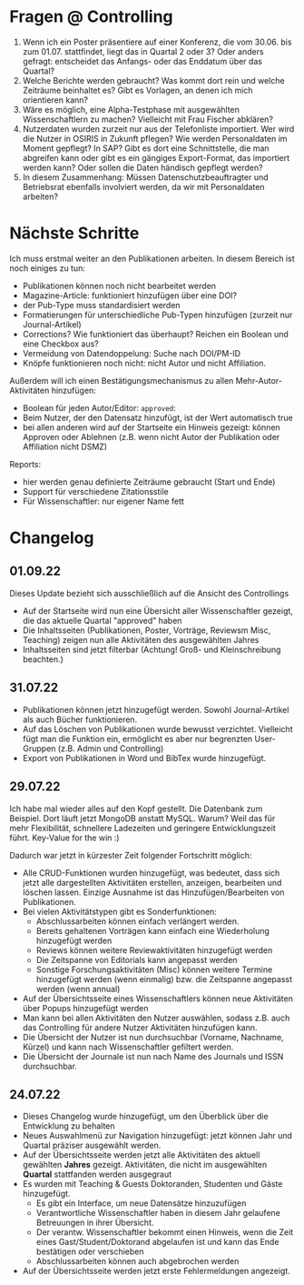 # Fragen @ Controlling

1. Wenn ich ein Poster präsentiere auf einer Konferenz, die vom 30.06. bis zum 01.07. stattfindet, liegt das in Quartal 2 oder 3? Oder anders gefragt: entscheidet das Anfangs- oder das Enddatum über das Quartal?
2. Welche Berichte werden gebraucht? Was kommt dort rein und welche Zeiträume beinhaltet es? Gibt es Vorlagen, an denen ich mich orientieren kann?
3. Wäre es möglich, eine Alpha-Testphase mit ausgewählten Wissenschaftlern zu machen? Vielleicht mit Frau Fischer abklären?
4. Nutzerdaten wurden zurzeit nur aus der Telefonliste importiert. Wer wird die Nutzer in OSIRIS in Zukunft pflegen? Wie werden Personaldaten im Moment gepflegt? In SAP? Gibt es dort eine Schnittstelle, die man abgreifen kann oder gibt es ein gängiges Export-Format, das importiert werden kann? Oder sollen die Daten händisch gepflegt werden?
5. In diesem Zusammenhang: Müssen Datenschutzbeauftragter und Betriebsrat ebenfalls involviert werden, da wir mit Personaldaten arbeiten?


# Nächste Schritte
Ich muss erstmal weiter an den Publikationen arbeiten. In diesem Bereich ist noch einiges zu tun:
- Publikationen können noch nicht bearbeitet werden
- Magazine-Article: funktioniert hinzufügen über eine DOI?
- der Pub-Type muss standardisiert werden
- Formatierungen für unterschiedliche Pub-Typen hinzufügen (zurzeit nur Journal-Artikel)
- Corrections? Wie funktioniert das überhaupt? Reichen ein Boolean und eine Checkbox aus?
- Vermeidung von Datendoppelung: Suche nach DOI/PM-ID
- Knöpfe funktionieren noch nicht: nicht Autor und nicht Affiliation.

Außerdem will ich einen Bestätigungsmechanismus zu allen Mehr-Autor-Aktivitäten hinzufügen:
- Boolean für jeden Autor/Editor: `approved`:
- Beim Nutzer, der den Datensatz hinzufügt, ist der Wert automatisch true
- bei allen anderen wird auf der Startseite ein Hinweis gezeigt: können Approven oder Ablehnen (z.B. wenn nicht Autor der Publikation oder Affiliation nicht DSMZ)

Reports:
- hier werden genau definierte Zeiträume gebraucht (Start und Ende)
- Support für verschiedene Zitationsstile
- Für Wissenschaftler: nur eigener Name fett

# Changelog

## 01.09.22
Dieses Update bezieht sich ausschließlich auf die Ansicht des Controllings
- Auf der Startseite wird nun eine Übersicht aller Wissenschaftler gezeigt, die das aktuelle Quartal "approved" haben 
- Die Inhaltsseiten (Publikationen, Poster, Vorträge, Reviewsm Misc, Teaching) zeigen nun alle Aktivitäten des ausgewählten Jahres
- Inhaltsseiten sind jetzt filterbar (Achtung! Groß- und Kleinschreibung beachten.)

## 31.07.22
- Publikationen können jetzt hinzugefügt werden. Sowohl Journal-Artikel als auch Bücher funktionieren. 
- Auf das Löschen von Publikationen wurde bewusst verzichtet. Vielleicht fügt man die Funktion ein, ermöglicht es aber nur begrenzten User-Gruppen (z.B. Admin und Controlling)
- Export von Publikationen in Word und BibTex wurde hinzugefügt.

## 29.07.22

Ich habe mal wieder alles auf den Kopf gestellt. Die Datenbank zum Beispiel. Dort läuft jetzt MongoDB anstatt MySQL. Warum? Weil das für mehr Flexibilität, schnellere Ladezeiten und geringere Entwicklungszeit führt. Key-Value for the win :)

Dadurch war jetzt in kürzester Zeit folgender Fortschritt möglich:
- Alle CRUD-Funktionen wurden hinzugefügt, was bedeutet, dass sich jetzt alle dargestellten Aktivitäten erstellen, anzeigen, bearbeiten und löschen lassen. Einzige Ausnahme ist das Hinzufügen/Bearbeiten von Publikationen.
- Bei vielen Aktivitätstypen gibt es Sonderfunktionen:
  - Abschlussarbeiten können einfach verlängert werden.
  - Bereits gehaltenen Vorträgen kann einfach eine Wiederholung hinzugefügt werden
  - Reviews können weitere Reviewaktivitäten hinzugefügt werden
  - Die Zeitspanne von Editorials kann angepasst werden
  - Sonstige Forschungsaktivitäten (Misc) können weitere Termine hinzugefügt werden (wenn einmalig) bzw. die Zeitspanne angepasst werden (wenn annual)
- Auf der Übersichtsseite eines Wissenschaftlers können neue Aktivitäten über Popups hinzugefügt werden
- Man kann bei allen Aktivitäten den Nutzer auswählen, sodass z.B. auch das Controlling für andere Nutzer Aktivitäten hinzufügen kann.
- Die Übersicht der Nutzer ist nun durchsuchbar (Vorname, Nachname, Kürzel) und kann nach Wissenschaftler gefiltert werden.
- Die Übersicht der Journale ist nun nach Name des Journals und ISSN durchsuchbar.

## 24.07.22

- Dieses Changelog wurde hinzugefügt, um den Überblick über die Entwicklung zu behalten
- Neues Auswahlmenü zur Navigation hinzugefügt: jetzt können Jahr und Quartal präziser ausgewählt werden.
- Auf der Übersichtsseite werden jetzt alle Aktivitäten des aktuell gewählten **Jahres** gezeigt. Aktivitäten, die nicht im ausgewählten **Quartal** stattfanden werden ausgegraut
- Es wurden mit Teaching & Guests Doktoranden, Studenten und Gäste hinzugefügt.
  - Es gibt ein Interface, um neue Datensätze hinzuzufügen
  - Verantwortliche Wissenschaftler haben in diesem Jahr gelaufene Betreuungen in ihrer Übersicht.
  - Der verantw. Wissenschaftler bekommt einen Hinweis, wenn die Zeit eines Gast/Student/Doktorand abgelaufen ist und kann das Ende bestätigen oder verschieben
  - Abschlussarbeiten können auch abgebrochen werden
- Auf der Übersichtsseite werden jetzt erste Fehlermeldungen angezeigt.